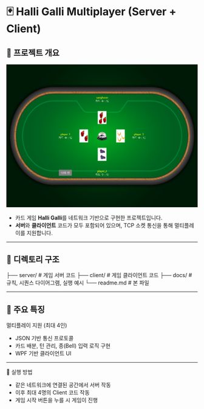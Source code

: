 # 🃏 Halli Galli Multiplayer (Server + Client)

## 📌 프로젝트 개요
![게임 화면](images/ingame_image.png)

- 카드 게임 **Halli Galli**를 네트워크 기반으로 구현한 프로젝트입니다.  
- **서버**와 **클라이언트** 코드가 모두 포함되어 있으며, TCP 소켓 통신을 통해 멀티플레이를 지원합니다.  

---

## 📂 디렉토리 구조

├── server/      # 게임 서버 코드
├── client/      # 게임 클라이언트 코드
├── docs/        # 규칙, 시퀀스 다이어그램, 실행 예시
└── readme.md    # 본 파일

---

## 🚀 주요 특징
멀티플레이 지원 (최대 4인)

- JSON 기반 통신 프로토콜
- 카드 배분, 턴 관리, 종(Bell) 입력 로직 구현
- WPF 기반 클라이언트 UI

---

🔧 실행 방법
- 같은 네트워크에 연결된 공간에서 서버 작동
- 이후 최대 4명의 Client 코드 작동
- 게임 시작 버튼을 누를 시 게임이 진행
